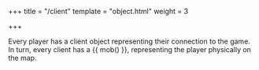 +++
title = "/client"
template = "object.html"
weight = 3

+++

Every player has a client object representing their connection to the game. In turn, every client has a {{ mob() }}, representing the player physically on the map.